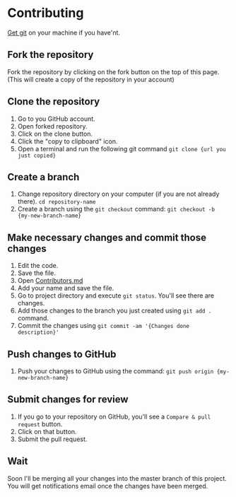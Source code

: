 # Contributing
[Get git](https://gist.github.com/derhuerst/1b15ff4652a867391f03) on your machine if you have'nt.

## Fork the repository
Fork the repository by clicking on the fork button on the top of this page. (This will create a copy of the repository in your account)

## Clone the repository
1. Go to you GitHub account.
2. Open forked repository.
3. Click on the clone button.
4. Click the "copy to clipboard" icon.
5. Open a terminal and run the following git command
```git clone {url you just copied}```

## Create a branch
1. Change repository directory on your computer (if you are not already there).
```cd repository-name```
2. Create a branch using the ```git checkout``` command:
```git checkout -b {my-new-branch-name}```

## Make necessary changes and commit those changes
1. Edit the code.
2. Save the file.
3. Open [Contributors.md](./Contributors.md)
4. Add your name and save the file.
5. Go to project directory and execute ```git status```. You'll see there are changes.
6. Add those changes to the branch you just created using ```git add .``` command.
7. Commit the changes using ```git commit -am '{Changes done description}'```

## Push changes to GitHub
1. Push your changes to GitHub using the command:
```git push origin {my-new-branch-name}```
 
## Submit changes for review
1. If you go to your repository on GitHub, you'll see a ```Compare & pull request``` button.
2. Click on that button.
3. Submit the pull request.

## Wait
Soon I'll be merging all your changes into the master branch of this project. You will get notifications email once the changes have been merged.

